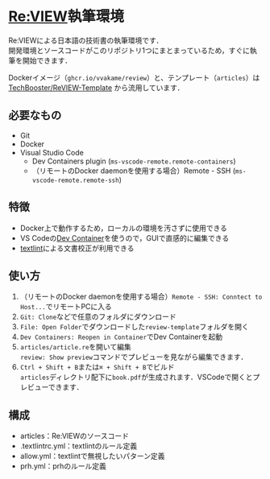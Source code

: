 # [Re:VIEW](https://reviewml.org/ja/)執筆環境

Re:VIEWによる日本語の技術書の執筆環境です．  
開発環境とソースコードがこのリポジトリ1つにまとまっているため，すぐに執筆を開始できます．

Dockerイメージ（`ghcr.io/vvakame/review`）と、テンプレート（`articles`）は
[TechBooster/ReVIEW-Template](https://github.com/TechBooster/ReVIEW-Template)
から流用しています．

## 必要なもの

* Git
* Docker
* Visual Studio Code  
    * Dev Containers plugin (`ms-vscode-remote.remote-containers`)
    * （リモートのDocker daemonを使用する場合）Remote - SSH (`ms-vscode-remote.remote-ssh`)

## 特徴

* Docker上で動作するため，ローカルの環境を汚さずに使用できる
* VS Codeの[Dev Container](https://code.visualstudio.com/docs/remote/containers)を使うので，GUIで直感的に編集できる
* [textlint](https://github.com/textlint/textlint)による文書校正が利用できる

## 使い方

1. （リモートのDocker daemonを使用する場合）`Remote - SSH: Conntect to Host...`でリモートPCに入る
1. `Git: Clone`などで任意のフォルダにダウンロード
1. `File: Open Folder`でダウンロードした`review-template`フォルダを開く
1. `Dev Containers: Reopen in Container`でDev Containerを起動
1. `articles/article.re`を開いて編集  
  `review: Show preview`コマンドでプレビューを見ながら編集できます．
1. `Ctrl + Shift + B`または`⌘ + Shift + B`でビルド  
  `articles`ディレクトリ配下に`book.pdf`が生成されます．VSCodeで開くとプレビューできます．

## 構成

* articles：Re:VIEWのソースコード
* .textlintrc.yml：textlintのルール定義
* allow.yml：textlintで無視したいパターン定義
* prh.yml：prhのルール定義

